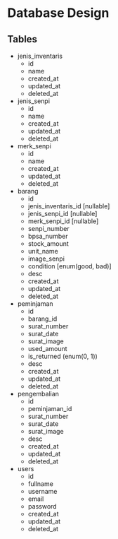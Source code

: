 # Database Design

## Tables
- jenis_inventaris
    - id
    - name
    - created_at
    - updated_at
    - deleted_at
- jenis_senpi
    - id
    - name
    - created_at
    - updated_at
    - deleted_at
- merk_senpi
    - id
    - name
    - created_at
    - updated_at
    - deleted_at
- barang
    - id
    - jenis_inventaris_id [nullable]
    - jenis_senpi_id [nullable]
    - merk_senpi_id [nullable]
    - senpi_number
    - bpsa_number
    - stock_amount
    - unit_name
    - image_senpi
    - condition [enum(good, bad)]
    - desc
    - created_at
    - updated_at
    - deleted_at
- peminjaman
    - id
    - barang_id
    - surat_number
    - surat_date
    - surat_image
    - used_amount
    - is_returned (enum(0, 1))
    - desc
    - created_at
    - updated_at
    - deleted_at
- pengembalian
    - id
    - peminjaman_id
    - surat_number
    - surat_date
    - surat_image
    - desc
    - created_at
    - updated_at
    - deleted_at
- users
    - id
    - fullname
    - username
    - email
    - password
    - created_at
    - updated_at
    - deleted_at